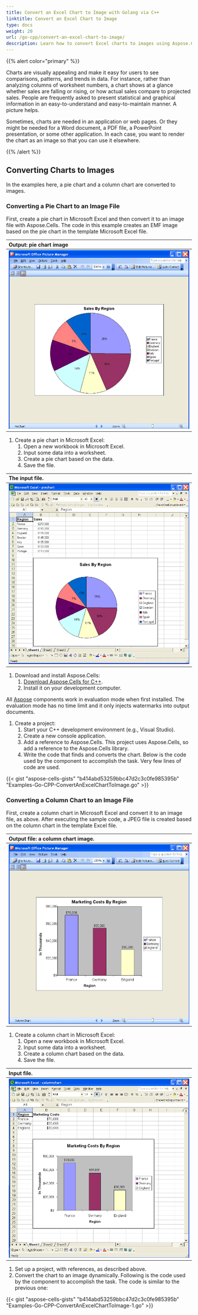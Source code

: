 ```yaml
---
title: Convert an Excel Chart to Image with Golang via C++
linktitle: Convert an Excel Chart to Image
type: docs
weight: 20
url: /go-cpp/convert-an-excel-chart-to-image/
description: Learn how to convert Excel charts to images using Aspose.Cells with Golang via C++.
---
```


{{% alert color="primary" %}}

Charts are visually appealing and make it easy for users to see comparisons, patterns, and trends in data. For instance, rather than analyzing columns of worksheet numbers, a chart shows at a glance whether sales are falling or rising, or how actual sales compare to projected sales. People are frequently asked to present statistical and graphical information in an easy-to-understand and easy-to-maintain manner. A picture helps.

Sometimes, charts are needed in an application or web pages. Or they might be needed for a Word document, a PDF file, a PowerPoint presentation, or some other application. In each case, you want to render the chart as an image so that you can use it elsewhere.

{{% /alert %}}

## **Converting Charts to Images**

In the examples here, a pie chart and a column chart are converted to images.

### **Converting a Pie Chart to an Image File**

First, create a pie chart in Microsoft Excel and then convert it to an image file with Aspose.Cells. The code in this example creates an EMF image based on the pie chart in the template Microsoft Excel file.

|**Output: pie chart image**|
| :- |
|![todo:image_alt_text](convert-an-excel-chart-to-image_1.png)|

1. Create a pie chart in Microsoft Excel:
   1. Open a new workbook in Microsoft Excel.
   1. Input some data into a worksheet.
   1. Create a pie chart based on the data.
   1. Save the file.

|**The input file.**|
| :- |
|![todo:image_alt_text](convert-an-excel-chart-to-image_2.png)|

1. Download and install Aspose.Cells:
   1. [Download Aspose.Cells for C++](https://downloads.aspose.com/cells/go-cpp/).
   1. Install it on your development computer.

All [Aspose](http://www.aspose.com/) components work in evaluation mode when first installed. The evaluation mode has no time limit and it only injects watermarks into output documents.

1. Create a project:
   1. Start your C++ development environment (e.g., Visual Studio).
   1. Create a new console application.
   1. Add a reference to Aspose.Cells. This project uses Aspose.Cells, so add a reference to the Aspose.Cells library.
   1. Write the code that finds and converts the chart. Below is the code used by the component to accomplish the task. Very few lines of code are used.

{{< gist "aspose-cells-gists" "b414abd53259bbc47d2c3c0fe985395b" "Examples-Go-CPP-ConvertAnExcelChartToImage.go" >}}
### **Converting a Column Chart to an Image File**

First, create a column chart in Microsoft Excel and convert it to an image file, as above. After executing the sample code, a JPEG file is created based on the column chart in the template Excel file.

|**Output file: a column chart image.**|
| :- |
|![todo:image_alt_text](convert-an-excel-chart-to-image_3.png)|

1. Create a column chart in Microsoft Excel:
   1. Open a new workbook in Microsoft Excel.
   1. Input some data into a worksheet.
   1. Create a column chart based on the data.
   1. Save the file.

|**Input file.**|
| :- |
|![todo:image_alt_text](convert-an-excel-chart-to-image_4.png)|

1. Set up a project, with references, as described above.
1. Convert the chart to an image dynamically. Following is the code used by the component to accomplish the task. The code is similar to the previous one:

{{< gist "aspose-cells-gists" "b414abd53259bbc47d2c3c0fe985395b" "Examples-Go-CPP-ConvertAnExcelChartToImage-1.go" >}}